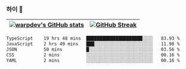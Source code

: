 
### 하이 👋
[![warpdev's GitHub stats](https://github-readme-stats.vercel.app/api?username=warpdev&show_icons=true&theme=vue-dark)](#) |[![GitHub Streak](https://github-readme-streak-stats.herokuapp.com/?user=warpdev&theme=dark)](#)
--- | --- |
<!--START_SECTION:waka-->

```txt
TypeScript    19 hrs 48 mins  █████████████████████░░░░   83.93 %
JavaScript    2 hrs 49 mins   ███░░░░░░░░░░░░░░░░░░░░░░   11.98 %
JSON          50 mins         █░░░░░░░░░░░░░░░░░░░░░░░░   03.56 %
CSS           2 mins          ░░░░░░░░░░░░░░░░░░░░░░░░░   00.16 %
YAML          2 mins          ░░░░░░░░░░░░░░░░░░░░░░░░░   00.16 %
```

<!--END_SECTION:waka-->

<!--
**warpdev/warpdev** is a ✨ _special_ ✨ repository because its `README.md` (this file) appears on your GitHub profile.

Here are some ideas to get you started:

- 🔭 I’m currently working on ...
- 🌱 I’m currently learning ...
- 👯 I’m looking to collaborate on ...
- 🤔 I’m looking for help with ...
- 💬 Ask me about ...
- 📫 How to reach me: ...
- 😄 Pronouns: ...
- ⚡ Fun fact: ...
-->
